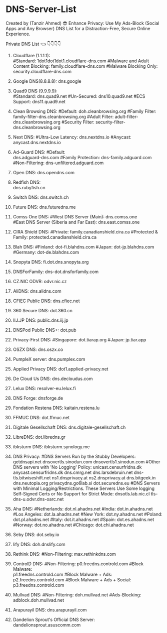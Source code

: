 # DNS-Server-List
Created by (Tanzir Ahmed) 😎
Enhance Privacy: Use My Ads-Block (Social Apps and Any Browser) DNS List for a Distraction-Free, Secure Online Experience.

Private DNS List 👈
👇👇👇👇
1. Cloudflare (1.1.1.1):  
#Standard: 
1dot1dot1dot1.cloudflare-dns.com
#Malware and Adult Content Blocking: 
family.cloudflare-dns.com
#Malware Blocking Only: 
security.cloudflare-dns.com

2. Google DNS(8.8.8.8):
dns.google

3. Quad9 DNS (9.9.9.9):  
#Standard: 
dns.quad9.net 
#Un-Secured: 
dns10.quad9.net 
#ECS Support: 
dns11.quad9.net

4. Clean Browsing DNS: 
#Default:
doh.cleanbrowsing.org 
#Family Filter:
family-filter-dns.cleanbrowsing.org 
#Adult Filter:
adult-filter-dns.cleanbrowsing.org 
#Security Filter:
security-filter-dns.cleanbrowsing.org

5. Next DNS: 
#Ultra-Low Latency: 
dns.nextdns.io 
#Anycast: 
anycast.dns.nextdns.io

6. Ad-Guard DNS:
#Default:  
dns.adguard-dns.com 
#Family Protection: 
dns-family.adguard.com 
#Non-Filtering: 
dns-unfiltered.adguard.com

7. Open DNS: 
dns.opendns.com

8. Redfish DNS:  
dns.rubyfish.cn

9. Switch DNS: 
dns.switch.ch

10. Future DNS: 
dns.futuredns.me

11. Comss One DNS:
#West DNS Server (Main): 
dns.comss.one  
#East DNS Server
(Siberia and Far East): 
dns.east.comss.one

12. CIRA Shield DNS:
#Private:
family.canadianshield.cira.ca 
#Protected & Family:
protected.canadianshield.cira.ca

13. Blah DNS:
#Finland: 
dot-fi.blahdns.com 
#Japan: 
dot-jp.blahdns.com 
#Germany: 
dot-de.blahdns.com

14. Snopyta DNS: 
fi.dot.dns.snopyta.org

15. DNSForFamily: 
dns-dot.dnsforfamily.com

16. CZ.NIC ODVR: 
odvr.nic.cz

17. AliDNS: 
dns.alidns.com

18. CFIEC Public DNS: 
dns.cfiec.net

19. 360 Secure DNS: 
dot.360.cn

20. IIJ.JP DNS: 
public.dns.iij.jp
 
21. DNSPod Public DNS+:
dot.pub
 
22. Privacy-First DNS:
#Singapore: 
dot.tiarap.org 
#Japan: 
jp.tiar.app

23. OSZX DNS: 
dns.oszx.co

24. PumpleX server: 
dns.pumplex.com

25. Applied Privacy DNS: 
dot1.applied-privacy.net

26. De Cloud Us DNS: 
dns.decloudus.com

27. Lelux DNS: 
resolver-eu.lelux.fi
 
28. DNS Forge: 
dnsforge.de

29. Fondation Restena DNS: 
kaitain.restena.lu

30. FFMUC DNS: 
dot.ffmuc.net

31. Digitale Gesellschaft DNS:
dns.digitale-gesellschaft.ch

32. LibreDNS:
dot.libredns.gr

33. ibksturm DNS: 
ibksturm.synology.me

34. DNS Privacy: 
#DNS Servers Run by the Stubby Developers: 
getdnsapi.net 
dnsovertls.sinodun.com 
dnsovertls1.sinodun.com 
#Other DNS servers with 'No Logging' Policy: 
unicast.censurfridns.dk
anycast.censurfridns.dk 
dns.cmrg.net 
dns.larsdebruin.net 
dns-tls.bitwiseshift.net 
ns1.dnsprivacy.at 
ns2.dnsprivacy.at 
dns.bitgeek.in 
dns.neutopia.org 
privacydns.go6lab.si 
dot.securedns.eu 
#DNS Servers with Minimal Logging/Restrictions.
These Servers Use Some logging
Self-Signed Certs or No Support for Strict Mode: 
dnsotls.lab.nic.cl 
tls-dns-u.odvr.dns-oarc.net

35. Aha DNS:
#Netherlands: 
dot.nl.ahadns.net 
#India: 
dot.in.ahadns.net 
#Los Angeles: 
dot.la.ahadns.net 
#New York:
dot.ny.ahadns.net 
#Poland: 
dot.pl.ahadns.net 
#Italy: 
dot.it.ahadns.net 
#Spain: 
dot.es.ahadns.net 
#Norway: 
dot.no.ahadns.net 
#Chicago: 
dot.chi.ahadns.net

36. Seby DNS: 
dot.seby.io
 
37. lify DNS: 
doh.dnslify.com
 
38. Rethink DNS:
#Non-Filtering: 
max.rethinkdns.com

39. ControlD DNS:
#Non-Filtering: 
p0.freedns.controld.com 
#Block Malware:  
p1.freedns.controld.com 
#Block Malware + Ads: 
p2.freedns.controld.com 
#Block Malware + Ads + Social: 
p3.freedns.controld.com

40. Mullvad DNS:
#Non-Filtering: 
doh.mullvad.net 
#Ads-Blocking: 
adblock.doh.mullvad.net

41. Arapurayil DNS: 
dns.arapurayil.com 

42. Dandelion Sprout's Official DNS Server:
dandelionsprout.asuscomm.com
